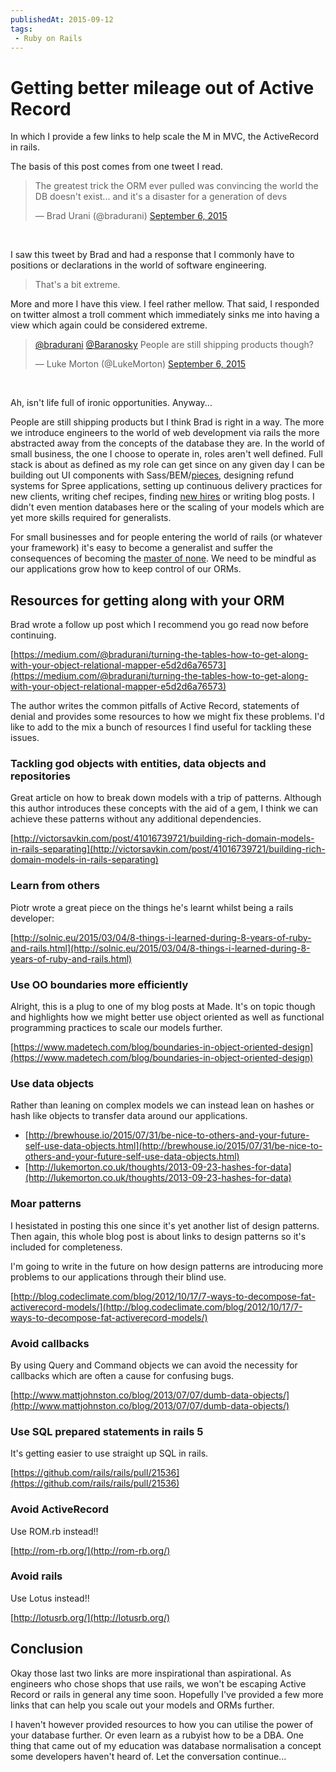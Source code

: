 ```yaml
---
publishedAt: 2015-09-12
tags:
 - Ruby on Rails
---
```


# Getting better mileage out of Active Record

In which I provide a few links to help scale the M in MVC,
the ActiveRecord in rails.

The basis of this post comes from one tweet I read.

<blockquote class="twitter-tweet" lang="en"><p lang="en" dir="ltr">The greatest trick the ORM ever pulled was convincing the world the DB doesn&#39;t exist... and it&#39;s a disaster for a generation of devs</p>&mdash; Brad Urani (@bradurani) <a href="https://twitter.com/bradurani/status/640330896885727232">September 6, 2015</a></blockquote>
<script async src="//platform.twitter.com/widgets.js" charset="utf-8"></script>
<br />

I saw this tweet by Brad and had a response that I commonly have to positions
or declarations in the world of software engineering.

> That's a bit extreme.

More and more I have this view. I feel rather mellow. That said, I responded on
twitter almost a troll comment which immediately sinks me into having a view
which again could be considered extreme.

<blockquote class="twitter-tweet" lang="en"><p lang="en" dir="ltr"><a href="https://twitter.com/bradurani">@bradurani</a> <a href="https://twitter.com/Baranosky">@Baranosky</a> People are still shipping products though?</p>&mdash; Luke Morton (@LukeMorton) <a href="https://twitter.com/LukeMorton/status/640479014919012352">September 6, 2015</a></blockquote>
<script async src="//platform.twitter.com/widgets.js" charset="utf-8"></script>
<br />

Ah, isn't life full of ironic opportunities. Anyway...

People are still shipping products but I think Brad is right in a way. The more
we introduce engineers to the world of web development via rails the more
abstracted away from the concepts of the database they are. In the world of
small business, the one I choose to operate in, roles aren't well defined.
Full stack is about as defined as my role can get since on any given day I can
be building out UI components with Sass/BEM/[pieces][pieces], designing refund
systems for Spree applications, setting up continuous delivery practices for new
clients, writing chef recipes, finding [new hires][made-careers] or writing blog
posts. I didn't even mention databases here or the scaling of your models
which are yet more skills required for generalists.

For small businesses and for people entering the world of rails (or whatever
your framework) it's easy to become a generalist and suffer the consequences of
becoming the [master of none][jack-of-all-trades]. We need to be mindful as our
applications grow how to keep control of our ORMs.

## Resources for getting along with your ORM

Brad wrote a follow up post which I recommend you go read now before continuing.

[https://medium.com/@bradurani/turning-the-tables-how-to-get-along-with-your-object-relational-mapper-e5d2d6a76573](https://medium.com/@bradurani/turning-the-tables-how-to-get-along-with-your-object-relational-mapper-e5d2d6a76573)

The author writes the common pitfalls of Active Record, statements of denial
and provides some resources to how we might fix these problems. I'd like to add
to the mix a bunch of resources I find useful for tackling these issues.

### Tackling god objects with entities, data objects and repositories

Great article on how to break down models with a trip of patterns.
Although this author introduces these concepts with the aid of a gem, I think
we can achieve these patterns without any additional dependencies.

[http://victorsavkin.com/post/41016739721/building-rich-domain-models-in-rails-separating](http://victorsavkin.com/post/41016739721/building-rich-domain-models-in-rails-separating)

### Learn from others

Piotr wrote a great piece on the things he's learnt whilst being a rails
developer:

[http://solnic.eu/2015/03/04/8-things-i-learned-during-8-years-of-ruby-and-rails.html](http://solnic.eu/2015/03/04/8-things-i-learned-during-8-years-of-ruby-and-rails.html)

### Use OO boundaries more efficiently

Alright, this is a plug to one of my blog posts at Made. It's on topic though
and highlights how we might better use object oriented as well as functional
programming practices to scale our models further.

[https://www.madetech.com/blog/boundaries-in-object-oriented-design](https://www.madetech.com/blog/boundaries-in-object-oriented-design)

### Use data objects

Rather than leaning on complex models we can instead lean on hashes or hash
like objects to transfer data around our applications.

 - [http://brewhouse.io/2015/07/31/be-nice-to-others-and-your-future-self-use-data-objects.html](http://brewhouse.io/2015/07/31/be-nice-to-others-and-your-future-self-use-data-objects.html)
 - [http://lukemorton.co.uk/thoughts/2013-09-23-hashes-for-data](http://lukemorton.co.uk/thoughts/2013-09-23-hashes-for-data)

### Moar patterns

I hesistated in posting this one since it's yet another list of design patterns.
Then again, this whole blog post is about links to design patterns so it's
included for completeness.

I'm going to write in the future on how design patterns are introducing more
problems to our applications through their blind use.

[http://blog.codeclimate.com/blog/2012/10/17/7-ways-to-decompose-fat-activerecord-models/](http://blog.codeclimate.com/blog/2012/10/17/7-ways-to-decompose-fat-activerecord-models/)

### Avoid callbacks

By using Query and Command objects we can avoid the necessity for callbacks
which are often a cause for confusing bugs.

[http://www.mattjohnston.co/blog/2013/07/07/dumb-data-objects/](http://www.mattjohnston.co/blog/2013/07/07/dumb-data-objects/)

### Use SQL prepared statements in rails 5

It's getting easier to use straight up SQL in rails.

[https://github.com/rails/rails/pull/21536](https://github.com/rails/rails/pull/21536)

### Avoid ActiveRecord

Use ROM.rb instead!!

[http://rom-rb.org/](http://rom-rb.org/)

### Avoid rails

Use Lotus instead!!

[http://lotusrb.org/](http://lotusrb.org/)

## Conclusion

Okay those last two links are more inspirational than aspirational. As engineers
who chose shops that use rails, we won't be escaping Active Record or rails in
general any time soon. Hopefully I've provided a few more links that
can help you scale out your models and ORMs further.

I haven't however provided resources to how you can utilise the power of your
database further. Or even learn as a rubyist how to be a DBA. One thing that
came out of my education was database normalisation a concept some developers
haven't heard of. Let the conversation continue...

[pieces]: https://github.com/lukemorton/pieces
[made-careers]: madetech.com/careers
[jack-of-all-trades]: https://en.wikipedia.org/wiki/Jack_of_all_trades,_master_of_none
